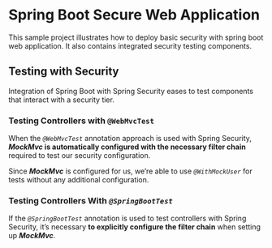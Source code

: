 # Spring Boot Secure Web Application

This sample project illustrates how to deploy basic security with spring boot web application. It also contains integrated security testing components.

## Testing with Security

Integration of Spring Boot with Spring Security eases to test components that interact with a security tier.

### Testing Controllers with `@WebMvcTest`

When the *`@WebMvcTest`* annotation approach is used with Spring Security, ***MockMvc* is automatically configured with the necessary filter chain** required to test our security configuration.

Since ***MockMvc*** is configured for us, we’re able to use *`@WithMockUser`* for tests without any additional configuration.

### Testing Controllers With *`@SpringBootTest`*

If the *`@SpringBootTest`* annotation is used to test controllers with Spring Security, it’s necessary **to explicitly configure the filter chain** when setting up ***MockMvc***.
